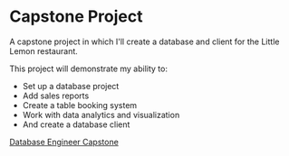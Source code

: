 # Capstone Project

A capstone project in which I'll create a database and client for the Little Lemon restaurant.

This project will demonstrate my ability to:
- Set up a database project
- Add sales reports
- Create a table booking system
- Work with data analytics and visualization
- And create a database client

[Database Engineer Capstone](https://www.coursera.org/learn/database-engineer-capstone/home/info)
